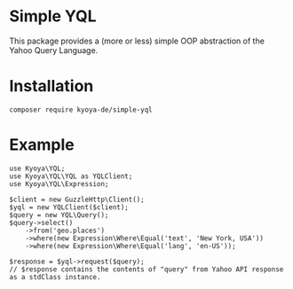 Simple YQL
==========

This package provides a (more or less) simple OOP abstraction of the Yahoo Query Language.

Installation
============

```
composer require kyoya-de/simple-yql
```

Example
=======

```
use Kyoya\YQL;
use Kyoya\YQL\YQL as YQLClient;
use Kyoya\YQL\Expression;

$client = new GuzzleHttp\Client();
$yql = new YQLClient($client);
$query = new YQL\Query();
$query->select()
    ->from('geo.places')
    ->where(new Expression\Where\Equal('text', 'New York, USA'))
    ->where(new Expression\Where\Equal('lang', 'en-US'));

$response = $yql->request($query);
// $response contains the contents of "query" from Yahoo API response as a stdClass instance.
```
